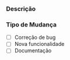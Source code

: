 ### Descrição

<!-- Descreva claramente as alterações que você fez no StateMachine. -->

### Tipo de Mudança

- [ ] Correção de bug
- [ ] Nova funcionalidade
- [ ] Documentação

